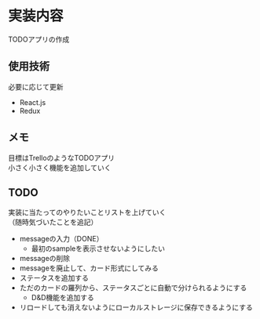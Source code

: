 # 実装内容
TODOアプリの作成

## 使用技術
必要に応じて更新
- React.js
- Redux

## メモ
目標はTrelloのようなTODOアプリ  
小さく小さく機能を追加していく

## TODO
実装に当たってのやりたいことリストを上げていく  
（随時気づいたことを追記）

- messageの入力（DONE）
    - 最初のsampleを表示させないようにしたい
- messageの削除
- messageを廃止して、カード形式にしてみる
- ステータスを追加する
- ただのカードの羅列から、ステータスごとに自動で分けられるようにする
    - D&D機能を追加する
- リロードしても消えないようにローカルストレージに保存できるようにする
